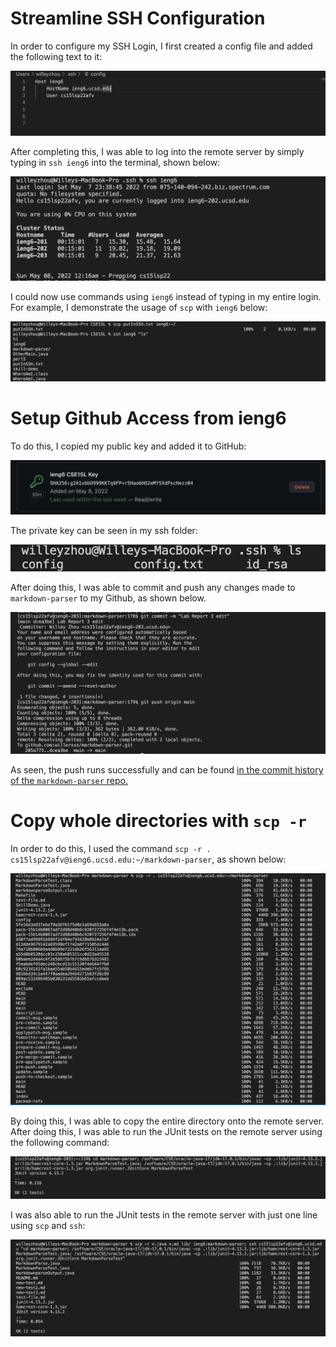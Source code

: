 # Streamline SSH Configuration
In order to configure my SSH Login, I first created a config file and added the following text to it:

![image](EditSSHConfig.png)

After completing this, I was able to log into the remote server by simply typing in `ssh ieng6` into the terminal, shown below:

![image](loginWithConfig.png)

I could now use commands using `ieng6` instead of typing in my entire login. For example, I demonstrate the usage of `scp` with `ieng6` below:

![image](scpUsingConfig.png)

# Setup Github Access from ieng6

To do this, I copied my public key and added it to GitHub:

![image](newPublicKey.png)

The private key can be seen in my ssh folder:

![image](privateKey.png)

After doing this, I was able to commit and push any changes made to `markdown-parser` to my Github, as shown below.

![image](gitCommitAndPull.png)

As seen, the push runs successfully and can be found [in the commit history of the `markdown-parser` repo.](https://github.com/willersss/markdown-parser/commit/dcea3beca0efc103879399ab066daf0d145679f6)

# Copy whole directories with `scp -r`

In order to do this, I used the command `scp -r . cs15lsp22afv@ieng6.ucsd.edu:~/markdown-parser`, as shown below:

![image](scpUse.png)

By doing this, I was able to copy the entire directory onto the remote server. After doing this, I was able to run the JUnit tests on the remote server using the following command:

![image](JUnitTestInServer.png)

I was also able to run the JUnit tests in the remote server with just one line using `scp` and `ssh`:

![image](JUnitTestOutsideServer.png)